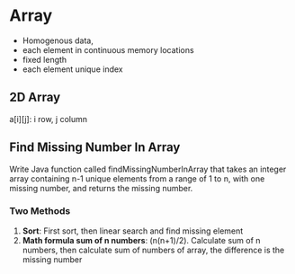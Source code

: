 # Array
* Homogenous data, 
* each element in continuous memory locations
* fixed length
* each element unique index

## 2D Array
a[i][j]: i row, j column

## Find Missing Number In Array
Write Java function called findMissingNumberInArray that takes an integer array containing n-1 unique elements from a range of 1 to n, with one missing number, and returns the missing number.
### Two Methods
1. **Sort**: First sort, then linear search and find missing element
2. **Math formula sum of n numbers**: (n(n+1)/2). Calculate sum of n numbers, then calculate sum of numbers of array, the difference is the missing number
